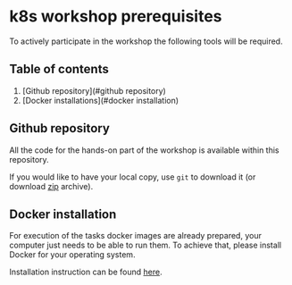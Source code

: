 # k8s workshop prerequisites

To actively participate in the workshop the following tools will be required.

## Table of contents

1. [Github repository](#github repository)
2. [Docker installations](#docker installation)

## Github repository

All the code for the hands-on part of the workshop is available within this
repository.

If you would like to have your local copy, use `git` to download it (or download
[zip](https://github.com/3fs/k8s-workshop/archive/master.zip) archive).

## Docker installation

For execution of the tasks docker images are already prepared, your computer
just needs to be able to run them. To achieve that, please install Docker for
your operating system.

Installation instruction can be found [here](./docker_installation.md).
